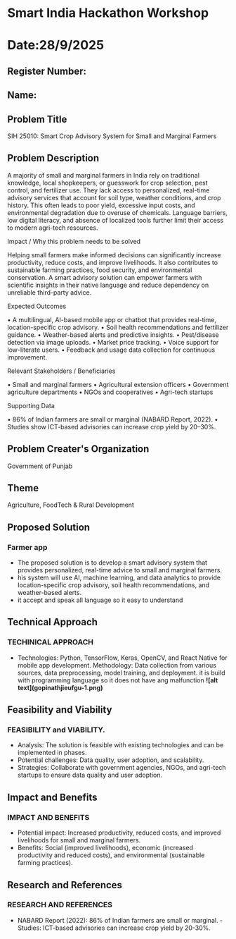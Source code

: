 # Smart India Hackathon Workshop
# Date:28/9/2025
## Register Number:
## Name:
## Problem Title
SIH 25010: Smart Crop Advisory System for Small and Marginal Farmers
## Problem Description
A majority of small and marginal farmers in India rely on traditional knowledge, local shopkeepers, or guesswork for crop selection, pest control, and fertilizer use. They lack access to personalized, real-time advisory services that account for soil type, weather conditions, and crop history. This often leads to poor yield, excessive input costs, and environmental degradation due to overuse of chemicals. Language barriers, low digital literacy, and absence of localized tools further limit their access to modern agri-tech resources.

Impact / Why this problem needs to be solved

Helping small farmers make informed decisions can significantly increase productivity, reduce costs, and improve livelihoods. It also contributes to sustainable farming practices, food security, and environmental conservation. A smart advisory solution can empower farmers with scientific insights in their native language and reduce dependency on unreliable third-party advice.

Expected Outcomes

• A multilingual, AI-based mobile app or chatbot that provides real-time, location-specific crop advisory.
• Soil health recommendations and fertilizer guidance.
• Weather-based alerts and predictive insights.
• Pest/disease detection via image uploads.
• Market price tracking.
• Voice support for low-literate users.
• Feedback and usage data collection for continuous improvement.

Relevant Stakeholders / Beneficiaries

• Small and marginal farmers
• Agricultural extension officers
• Government agriculture departments
• NGOs and cooperatives
• Agri-tech startups

Supporting Data

• 86% of Indian farmers are small or marginal (NABARD Report, 2022).
• Studies show ICT-based advisories can increase crop yield by 20–30%.

## Problem Creater's Organization
Government of Punjab

## Theme
Agriculture, FoodTech & Rural Development

## Proposed Solution
<h3>Farmer app</h3>
<ul><li>The proposed solution is to develop a smart advisory system that provides personalized, real-time advice to small and marginal farmers. </li>
<li>his system will use AI, machine learning, and data analytics to provide location-specific crop advisory, soil health recommendations, and weather-based alerts.

</li>
<li>it accept and speak all language so it easy to understand</li></ul>

## Technical Approach
<h3>TECHINICAL APPROACH</h3>
<ul><li>Technologies: Python, TensorFlow, Keras, OpenCV, and React Native for mobile app development.
 Methodology: Data collection from various sources, data preprocessing, model training, and deployment.
it is build with programming language so it does not have ang malfunction
 <b>![alt text](gopinathjieufgu-1.png)</b></li></ul>

## Feasibility and Viability
<h3>FEASIBILITY and VIABILITY.</h3>
<ul><li>Analysis: The solution is feasible with existing technologies and can be implemented in phases.</li>
<li>Potential challenges: Data quality, user adoption, and scalability.</li>
<li> Strategies: Collaborate with government agencies, NGOs, and agri-tech startups to ensure data quality and user adoption.</li></ul>

## Impact and Benefits
<h3>IMPACT AND BENEFITS</h3>
<ul><li>Potential impact: Increased productivity, reduced costs, and improved livelihoods for small and marginal farmers.</li>
<li>Benefits: Social (improved livelihoods), economic (increased productivity and reduced costs), and environmental (sustainable farming practices).</li></ul>

## Research and References
<h3>RESEARCH AND REFERENCES</h3>
<ul><li>NABARD Report (2022): 86% of Indian farmers are small or marginal. - Studies: ICT-based advisories can increase crop yield by 20-30%.</li></ul>
